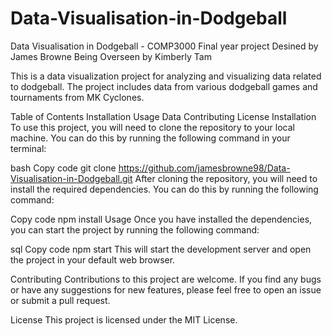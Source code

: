 # Data-Visualisation-in-Dodgeball
Data Visualisation in Dodgeball - COMP3000 Final year project
Desined by James Browne
Being Overseen by Kimberly Tam

This is a data visualization project for analyzing and visualizing data related to dodgeball. The project includes data from various dodgeball games and tournaments from MK Cyclones.

Table of Contents
Installation
Usage
Data
Contributing
License
Installation
To use this project, you will need to clone the repository to your local machine. You can do this by running the following command in your terminal:

bash
Copy code
git clone https://github.com/jamesbrowne98/Data-Visualisation-in-Dodgeball.git
After cloning the repository, you will need to install the required dependencies. You can do this by running the following command:

Copy code
npm install
Usage
Once you have installed the dependencies, you can start the project by running the following command:

sql
Copy code
npm start
This will start the development server and open the project in your default web browser.

Contributing
Contributions to this project are welcome. If you find any bugs or have any suggestions for new features, please feel free to open an issue or submit a pull request.

License
This project is licensed under the MIT License.

